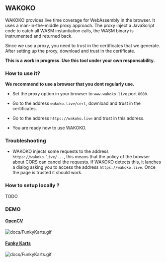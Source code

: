 ## WAKOKO

WAKOKO provides live time coverage for WebAssembly in the browser. It uses a man-in-the-middle proxy approach. The proxy inject a JavaScript code to catch all WASM instantiation calls, the WASM binary is instrumented and returned back.

Since we use a proxy, you need to trust in the certificates that we generate. After setting up the proxy, download and trust in the certificate.

**This is a work in progress. Use this tool under your own responsability.** 

### How to use it?

**We recommend to use a browser that you dont regularly use.**

- Set the proxy option in your browser to `www.wakoko.live` port `8080`.

- Go to the address `wakoko.live/cert`, download and trust in the certificates.

- Go to the address `https://wakoko.live` and trust in this address.

- You are ready now to use WAKOKO.

### Troubleshooting

- WAKOKO injects some requests to the address `https://wakoko.live/...`, this means that the policy of the browser about CORS can cancel the requests. If WAKOKO detects this, it lanches a dialog asking you to access the address `https://wakoko.live`. Once the page is trusted it should work.

### How to setup locally ?

TODO

### DEMO

#### [OpenCV](https://huningxin.github.io/opencv.js/samples/video-processing/index-wasm.html)
![docs/FunkyKarts.gif](docs/OpenCV.gif)

#### [Funky Karts](https://www.funkykarts.rocks/demo.html)
![docs/FunkyKarts.gif](docs/FunkyKarts.gif)

